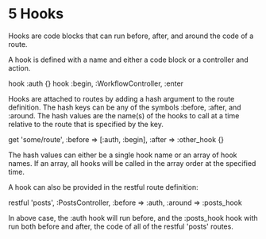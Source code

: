 <h1 id="section_5">5 Hooks</h1>

Hooks are code blocks that can run before, after, and around the code of a route.

A hook is defined with a name and either a code block or a controller and action.

<div class="code ruby">
hook :auth {}
hook :begin, :WorkflowController, :enter
</div>

Hooks are attached to routes by adding a hash argument to the route definition.
The hash keys can be any of the symbols :before, :after, and :around.
The hash values are the name(s) of the hooks to call at a time relative to the route that is specified by the key.

<div class="code ruby">
get 'some/route', :before => [:auth, :begin], :after => :other_hook {}
</div>

The hash values can either be a single hook name or an array of hook names.
If an array, all hooks will be called in the array order at the specified time.

A hook can also be provided in the restful route definition:

<div class="code ruby">
restful 'posts', :PostsController, :before => :auth, :around => :posts_hook
</div>

In above case, the :auth hook will run before, and the :posts_hook hook with run both before and after,
the code of all of the restful 'posts' routes.
